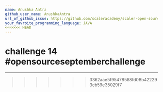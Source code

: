 ```yaml
---
name: Anushka Antra
github_user_name: AnushkaAntra
url_of_github_issue: https://github.com/scaleracademy/scaler-open-source-september-challenge/issues/741
your_favroite_programming_language: JAVA
<<<<<<< HEAD
---
```

challenge 14
#opensourceseptemberchallenge
=======
---
>>>>>>> 3362aae5f95478588fd08b422293cb59e35029f7
